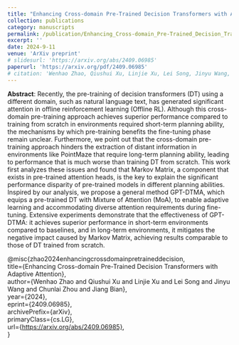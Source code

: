 ```yaml
---
title: "Enhancing Cross-domain Pre-Trained Decision Transformers with Adaptive Attention"
collection: publications
category: manuscripts
permalink: /publication/Enhancing_Cross-domain_Pre-Trained_Decision_Transformers_with_Adaptive_Attention
excerpt: ''
date: 2024-9-11
venue: 'ArXiv preprint'
# slidesurl: 'https://arxiv.org/abs/2409.06985'
paperurl: 'https://arxiv.org/pdf/2409.06985'
# citation: 'Wenhao Zhao, Qiushui Xu, Linjie Xu, Lei Song, Jinyu Wang, Chunlai Zhou, Jiang Bian. (2024). &quot;Enhancing Cross-domain Pre-Trained Decision Transformers with Adaptive Attention.&quot; <i>ArXiv preprint</i>. 1(1).'
---
```

**Abstract**: Recently, the pre-training of decision transformers (DT) using a different domain, such as natural language text, has generated significant attention in offline reinforcement learning (Offline RL). Although this cross-domain pre-training approach achieves superior performance compared to training from scratch in environments required short-term planning ability, the mechanisms by which pre-training benefits the fine-tuning phase remain unclear. Furthermore, we point out that the cross-domain pre-training approach hinders the extraction of distant information in environments like PointMaze that require long-term planning ability, leading to performance that is much worse than training DT from scratch. This work first analyzes these issues and found that Markov Matrix, a component that exists in pre-trained attention heads, is the key to explain the significant performance disparity of pre-trained models in different planning abilities. Inspired by our analysis, we propose a general method GPT-DTMA, which equips a pre-trained DT with Mixture of Attention (MoA), to enable adaptive learning and accommodating diverse attention requirements during fine-tuning. Extensive experiments demonstrate that the effectiveness of GPT-DTMA: it achieves superior performance in short-term environments compared to baselines, and in long-term environments, it mitigates the negative impact caused by Markov Matrix, achieving results comparable to those of DT trained from scratch.

@misc{zhao2024enhancingcrossdomainpretraineddecision,  
      title={Enhancing Cross-domain Pre-Trained Decision Transformers with Adaptive Attention},   
      author={Wenhao Zhao and Qiushui Xu and Linjie Xu and Lei Song and Jinyu Wang and Chunlai Zhou and Jiang Bian},  
      year={2024},  
      eprint={2409.06985},  
      archivePrefix={arXiv},  
      primaryClass={cs.LG},  
      url={https://arxiv.org/abs/2409.06985},   
}